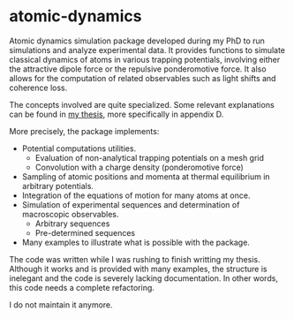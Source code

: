 # atomic-dynamics

Atomic dynamics simulation package developed during my PhD to run simulations and analyze experimental data. It provides functions to simulate classical dynamics of atoms in various trapping potentials, involving either the attractive dipole force or the repulsive ponderomotive force. It also allows for the computation of related observables such as light shifts and coherence loss.

The concepts involved are quite specialized. Some relevant explanations can be found in [my thesis](https://theses.hal.science/tel-04551702), more specifically in appendix D.

More precisely, the package implements:
* Potential computations utilities.
    - Evaluation of non-analytical trapping potentials on a mesh grid
    - Convolution with a charge density (ponderomotive force)
* Sampling of atomic positions and momenta at thermal equilibrium in arbitrary
  potentials.
* Integration of the equations of motion for many atoms at once.
* Simulation of experimental sequences and determination of macroscopic
  observables.
  - Arbitrary sequences
  - Pre-determined sequences
* Many examples to illustrate what is possible with the package.

The code was written while I was rushing to finish writting my thesis. Although it works and is provided with many examples, the structure is inelegant and the code is severely lacking documentation. In other words, this
code needs a complete refactoring.

I do not maintain it anymore.
